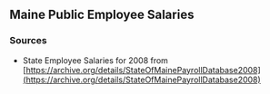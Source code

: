 ## Maine Public Employee Salaries

### Sources

* State Employee Salaries for 2008 from [https://archive.org/details/StateOfMainePayrollDatabase2008](https://archive.org/details/StateOfMainePayrollDatabase2008) 

